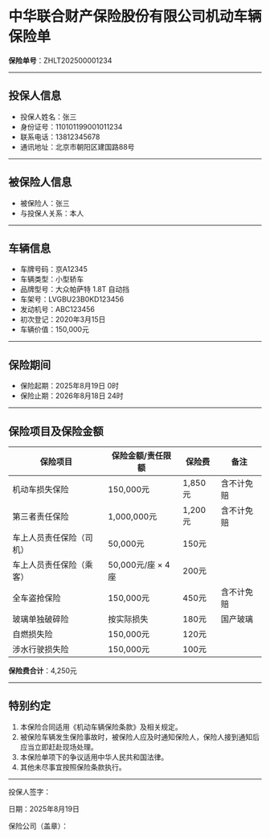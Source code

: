 # 中华联合财产保险股份有限公司机动车辆保险单

**保险单号**：ZHLT202500001234  

---

## 投保人信息
- 投保人姓名：张三  
- 身份证号：110101199001011234  
- 联系电话：13812345678  
- 通讯地址：北京市朝阳区建国路88号  

---

## 被保险人信息
- 被保险人：张三  
- 与投保人关系：本人  

---

## 车辆信息
- 车牌号码：京A12345  
- 车辆类型：小型轿车  
- 品牌型号：大众帕萨特 1.8T 自动挡  
- 车架号：LVGBU23B0KD123456  
- 发动机号：ABC123456  
- 初次登记：2020年3月15日  
- 车辆价值：150,000元  

---

## 保险期间
- 保险起期：2025年8月19日 0时  
- 保险止期：2026年8月18日 24时  

---

## 保险项目及保险金额

| 保险项目                 | 保险金额/责任限额 | 保险费  | 备注       |
| ------------------------ | ----------------- | ------- | ---------- |
| 机动车损失保险           | 150,000元         | 1,850元 | 含不计免赔 |
| 第三者责任保险           | 1,000,000元       | 1,200元 | 含不计免赔 |
| 车上人员责任保险（司机） | 50,000元          | 150元   |            |
| 车上人员责任保险（乘客） | 50,000元/座 × 4座 | 200元   |            |
| 全车盗抢保险             | 150,000元         | 450元   | 含不计免赔 |
| 玻璃单独破碎险           | 按实际损失        | 180元   | 国产玻璃   |
| 自燃损失险               | 150,000元         | 120元   |            |
| 涉水行驶损失险           | 150,000元         | 100元   |            |

**保险费合计**：4,250元  

---

## 特别约定
1. 本保险合同适用《机动车辆保险条款》及相关规定。  
2. 被保险车辆发生保险事故时，被保险人应及时通知保险人，保险人接到通知后应当立即赶赴现场处理。  
3. 本保险单项下的争议适用中华人民共和国法律。  
4. 其他未尽事宜按照保险条款执行。  

---

投保人签字：  

日期：2025年8月19日  

保险公司（盖章）：